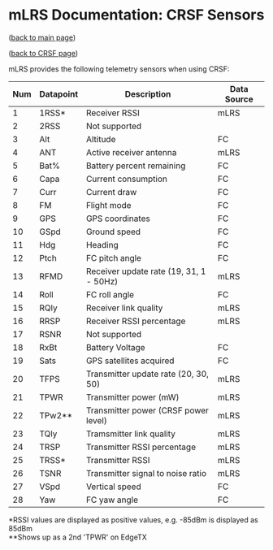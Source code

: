 # mLRS Documentation: CRSF Sensors #

([back to main page](../README.md))

([back to CRSF page](CRSF.md))

mLRS provides the following telemetry sensors when using CRSF:

Num | Datapoint   | Description                                                             | Data Source |
--- | ----------- | ----------------------------------------------------------------------- | ----------- |
1   | 1RSS*       | Receiver RSSI                                                           | mLRS        |
2   | 2RSS        | Not supported                                                           |             |
3   | Alt         | Altitude                                                                | FC          |
4   | ANT         | Active receiver antenna                                                 | mLRS        |
5   | Bat%        | Battery percent remaining                                               | FC          |
6   | Capa        | Current consumption                                                     | FC          |
7   | Curr        | Current draw                                                            | FC          |
8   | FM          | Flight mode                                                             | FC          |
9   | GPS         | GPS coordinates                                                         | FC          |
10  | GSpd        | Ground speed                                                            | FC          |
11  | Hdg         | Heading                                                                 | FC          |
12  | Ptch        | FC pitch angle                                                          | FC          |
13  | RFMD        | Receiver update rate (19, 31, 1 - 50Hz)                                 | mLRS        |
14  | Roll        | FC roll angle                                                           | FC          |
15  | RQly        | Receiver link quality                                                   | mLRS        |
16  | RRSP        | Receiver RSSI percentage                                                | mLRS        |
17  | RSNR        | Not supported                                                           |             |
18  | RxBt        | Battery Voltage                                                         | FC          |
19  | Sats        | GPS satellites acquired                                                 | FC          |
20  | TFPS        | Transmitter update rate (20, 30, 50)                                    | mLRS        |
21  | TPWR        | Transmitter power (mW)                                                  | mLRS        |
22  | TPw2**      | Transmitter power (CRSF power level)                                    | mLRS        |
23  | TQly        | Tramsmitter link quality                                                | mLRS        |
24  | TRSP        | Transmitter RSSI percentage                                             | mLRS        |
25  | TRSS*       | Transmitter RSSI                                                        | mLRS        |
26  | TSNR        | Transmitter signal to noise ratio                                       | mLRS        |
27  | VSpd        | Vertical speed                                                          | FC          |
28  | Yaw         | FC yaw angle                                                            | FC          |

\*RSSI values are displayed as positive values, e.g. -85dBm is displayed as 85dBm  
\**Shows up as a 2nd 'TPWR' on EdgeTX